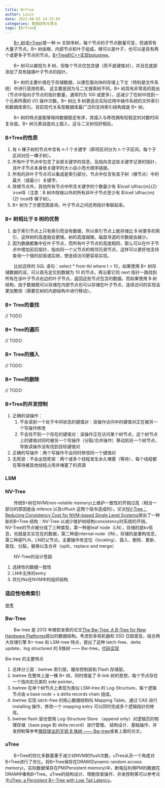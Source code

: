 ```yaml
---
title: B+Tree
author: Louis
date: 2023-08-01 14:35:05
categories: 数据结构与算法
tags: [B+Tree]
---
```

&emsp;&emsp;[B+ 树](https://oi-wiki.org/ds/bplus-tree/)([B+Tree](https://en.wikipedia.org/wiki/B-tree))是一种 m 叉排序树，每个节点的子节点数量可变，但通常有大量子节点。B+ 树由根、内部节点和叶子组成。根可以是叶子，也可以是具有两个或更多子节点的节点。[B+Tree的C++实现bplustree](https://github.com/begeekmyfriend/bplustree)。

&emsp;&emsp;B+ 树可以被视为 B 树，但每个节点仅包含键（而不是键值对），并且在底部添加了具有链接叶子节点的指针。

&emsp;&emsp;B+ 树的主要价值在于存储数据，以便在面向块的存储上下文（特别是文件系统）中进行高效检索。 这主要是因为与二叉搜索树不同，B+ 树具有非常高的扇出（节点中指向子节点的指针数量，通常约为 100 或更多），这减少了在树中找到一个元素所需的 I/O 操作次数。B+ 树比 B 树更适合实际应用中操作系统的文件索引和数据库索引。目前现代关系型数据库最广泛的支持索引结构就是 B+ 树。

&emsp;&emsp;B+ 树的特点是能够保持数据稳定有序，其插入与修改拥有较稳定的对数时间复杂度。B+ 树元素自底向上插入，这与二叉树恰好相反。

### B+Tree的性质

1. 有 n 棵子树的节点中含有 n-1 个关键字（即将区间分为 n 个子区间，每个子区间对应一棵子树）。
2. 所有叶子节点中包含了全部关键字的信息，及指向含这些关键字记录的指针，且叶子节点本身依关键字的大小自小而大顺序链接。
3. 所有的非叶子节点可以看成是索引部分，节点中仅含有其子树（根节点）中的最大（或最小）关键字。
4. 除根节点外，其他所有节点中所含关键字的个数最少有 $\lceil \dfrac{m}{2} \rceil$（注意：B 树中除根以外的所有非叶子节点至少有 $\lceil \dfrac{m}{2} \rceil$ 棵子树）。
5. B+ 树为了方便范围查询，叶子节点之间还用指针串联起来。

### B+ 树相比于 B 树的优势

1. 由于索引节点上只有索引而没有数据，所以索引节点上能存储比 B 树更多的索引，这样树的高度就会更矮。树的高度越矮，磁盘寻道的次数就会越少。
2. 因为数据都集中在叶子节点，而所有叶子节点的高度相同，那么可以在叶子节点中增加前后指针，指向同一个父节点的相邻兄弟节点，这样可以更好地支持查询一个值的前驱或后继，使连续访问更容易实现。

&emsp;&emsp;比如这样的 SQL 语句：select * from tbl where t > 10，如果使用 B+ 树存储数据的话，可以首先定位到数据为 10 的节点，再沿着它的 next 指针一路找到所有在该叶子节点右边的叶子节点，返回这些节点包含的数据。而如果使用 B 树结构，由于数据既可以存储在内部节点也可以存储在叶子节点，连续访问的实现会更加繁琐（需要在树的内部结构中进行移动）。

### B+ Tree的查找

// TODO

### B+ Tree的遍历

// TODO

### B+ Tree的插入

// TODO

### B+ Tree的删除

// TODO

### B+Tree的并发控制

1. 正确的读操作：
    1. 不会读到一个处于中间状态的键值对：读操作访问中的键值对正在被另一个写操作修改
    2. 不会找不到一个存在的键值对：读操作正在访问某个树节点，这个树节点上的键值对同时被另一个写操作（分裂/合并操作）移动到另一个树节点，导致读操作没有找到目标键值对
2. 正确的写操作：两个写操作不会同时修改同一个键值对
3. 无死锁：不会出现死锁：两个或多个线程发生永久堵塞（等待），每个线程都在等待被其他线程占用并堵塞了的资源

### LSM

### NV-Tree

&emsp;&emsp;传统B+树在NVM(non-volatile memory)上维护一致性的开销过高（相当一部分的原因是由 mfence 以及clflush 这两个指令造成的）。论文[NV-Tree：Reducing Consistency Cost for NVM-based Single Level Systems](https://www.usenix.org/system/files/conference/fast15/fast15-paper-yang.pdf)提出了一种新的B+Tree 结构：NV-Tree 以减少维护树结构consistency时系统的开销。
&emsp;&emsp;NV-Tree的节点被分成了三种类型，第一种是leaf node（LN），存储的是kv信息，也就是实实在在的数据，第二种是internal node（IN），存储的是重构信息，第三种是PLN，LN的父节点。主要操作有定位（locating）、插入、删除、更新、查找、分裂，替换以及合并（split，replace and merge）

&emsp;&emsp;NV-Tree的设计思路

1. 选择性的数据一致性
2. LN中无序的entry
3. 优化INs在NVM中的组织结构

### 适应性哈希索引

[参考](https://zhuanlan.zhihu.com/p/384939600)

### Bw-Tree

&emsp;&emsp;Bw-tree 是 2013 年微软发表的论文[The Bw-Tree: A B-Tree for New Hardware Platforms](https://15721.courses.cs.cmu.edu/spring2017/papers/08-oltpindexes2/bwtree-icde2013.pdf)提出的数据结构。考虑到多核机器和 SSD 日趋普及，结合两大存储引擎 B+-tree 和 LSM-tree 特点，提出了这种 latch-free、delta update、log structured 的 B族树 —— Bw-tree。[代码实现](https://github.com/wangziqi2013/BwTree)

Bw tree 的主要特点

1. 总体分三层：bwtree 索引层，缓存控制层和 Flash 存储层。
2. bwtree 在整体上是一棵 B+ 树，同时借鉴了 B-link 树的思想，每个节点存在一个指向右兄弟的 side pointer。
3. bwtree 在单个树节点上表现为类似 LSM-tree 的 Log-Structure，每个逻辑节点由 a base node + a delta records chain 组成。
4. bwtree 实现 latch-free 的核心数据结构叫 Mapping Table，通过 CAS 进行 installing 操作，修改一个 mapping entry 可以同时完成多个逻辑指针的修改。
5. bwtree flash 层也使用 Log-Structure Store （append only）对逻辑页的物理存储（base page 和 delta record）进行管理。
结构设计、基础操作、并发控制等参考[微软提出的无锁 B 族树 —— Bw-tree](https://zhuanlan.zhihu.com/p/422561790)或者上面的论文。

### uTree

&emsp;&emsp;B+Tree的优化多数着重于减少对NVM的flush次数，uTree从另一个角度对B+Tree进行了优化。将B+Tree保存在DRAM(Dynamic random access memory)，实际数据保存在PM(Persistent memory)中，断电后利用PM的数据在DRAM中重构B+Tree。uTree的结构设计、增删改查操作、并发控制等可以参考论文[uTree: a Persistent B+-Tree with Low Tail Latency](http://storage.cs.tsinghua.edu.cn/papers/vldb20-utree.pdf/)。
